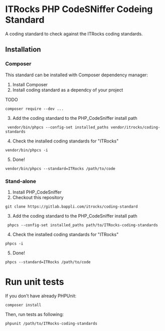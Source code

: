 # ITRocks PHP CodeSNiffer Codeing Standard
A coding standard to check against the ITRocks coding standards.

## Installation
### Composer
This standard can be installed with Composer dependency manager:

1. Install Composer
2. Install coding standard as a dependcy of your project

TODO
```
composer require --dev ...
```

3. Add the coding standard to the PHP_CodeSniffer install path
```
 vendor/bin/phpcs --config-set installed_paths vendor/itrocks/coding-standards
```

4. Check the installed coding standards for "ITRocks"
```
vendor/bin/phpcs -i
```

5. Done!
```
vendor/bin/phpcs --standard=ITRocks /path/to/code
```

### Stand-alone
1. Install PHP_CodeSniffer
2. Checkout this repository
```
git clone https://gitlab.bappli.com/itrocks/coding-standard
```

3. Add the coding standard to the PHP_CodeSniffer install path
```
 phpcs --config-set installed_paths path/to/ITRocks-coding-standards
```


4. Check the installed coding standards for "ITRocks"
```
phpcs -i
```

5. Done!
```
phpcs --standard=ITRocks /path/to/code
```

# Run unit tests
If you don't have already PHPUnit:
```
composer install
```

Then, run tests as following:
```
phpunit /path/to/ITRocks-coding-standards
```
